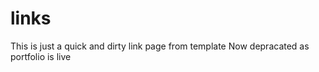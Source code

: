 # links

This is just a quick and dirty link page from template 
Now depracated as portfolio is live
